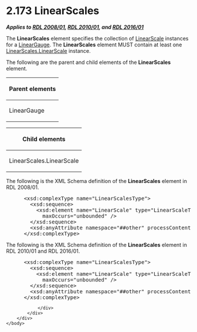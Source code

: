 <html dir="LTR" xmlns:mshelp="http://msdn.microsoft.com/mshelp" xmlns:ddue="http://ddue.schemas.microsoft.com/authoring/2003/5" xmlns:xlink="http://www.w3.org/1999/xlink" xmlns:tool="http://www.microsoft.com/tooltip">
    <head>
        <meta http-equiv="Content-Type" content="text/html; CHARSET=utf-8"></meta>
        <meta name="save" content="history"></meta>
        <title>2.173 LinearScales</title>
        <xml>
            <mshelp:toctitle title="2.173 LinearScales"></mshelp:toctitle>
            <mshelp:rltitle title="[MS-RDL]: LinearScales"></mshelp:rltitle>
            <mshelp:keyword index="A" term="764e7510-7986-4d7c-97da-d2fc64c8d40e"></mshelp:keyword>
            <mshelp:attr name="DCSext.ContentType" value="open specification"></mshelp:attr>
            <mshelp:attr name="AssetID" value="764e7510-7986-4d7c-97da-d2fc64c8d40e"></mshelp:attr>
            <mshelp:attr name="TopicType" value="kbRef"></mshelp:attr>
            <mshelp:attr name="DCSext.Title" value="[MS-RDL]: LinearScales" />
        </xml>
    </head>
    <body>
        <div id="header">
            <h1 class="heading">2.173 LinearScales</h1>
        </div>
        <div id="mainSection">
            <div id="mainBody">
                <div id="allHistory" class="saveHistory"></div>
                <div id="sectionSection0" class="section" name="collapseableSection">
                    

<p><b><i>Applies to </i></b><a href="1e855f94-4617-47e4-b89e-0856c6cb420f.htm"><b><i>RDL 2008/01</i></b></a><b><i>,
</i></b><a href="3428e690-a348-4ec7-8a6a-8efb42d2cdee.htm"><b><i>RDL 2010/01</i></b></a><b><i>,
and </i></b><a href="52ce3983-2bfc-4e72-9359-42aaf5fe4509.htm"><b><i>RDL 2016/01</i></b></a></p>

<p>The <b>LinearScales</b> element specifies the collection of <a href="744f8b40-7ad5-4652-94a1-76ae5df59389.htm">LinearScale</a> instances for
a <a href="021b569b-07ae-462a-ac62-d3ab51f183f5.htm">LinearGauge</a>. The <b>LinearScales</b>
element MUST contain at least one <a href="2fb775cb-3018-4a83-bad8-00555368aac0.htm">LinearScales.LinearScale</a>
instance.</p>

<p>The following are the parent and child elements of the <b>LinearScales</b>
element.</p>

<table>
 <thead>
  <tr>
   <th>
   <p>Parent elements</p>
   </th>
  </tr>
 </thead>
 <tr>
  <td>
  <p>LinearGauge</p>
  </td>
 </tr>
</table>

<p> </p>

<table>
 <thead>
  <tr>
   <th>
   <p>Child elements</p>
   </th>
  </tr>
 </thead>
 <tr>
  <td>
  <p>LinearScales.LinearScale</p>
  </td>
 </tr>
</table>

<p>The following is the XML Schema definition of the <b>LinearScales</b>
element in RDL 2008/01.</p>

<dl>
<dd>
<div><pre> &lt;xsd:complexType name=&quot;LinearScalesType&quot;&gt;
   &lt;xsd:sequence&gt;
     &lt;xsd:element name=&quot;LinearScale&quot; type=&quot;LinearScaleType&quot; minOccurs=&quot;1&quot; 
       maxOccurs=&quot;unbounded&quot; /&gt;
   &lt;/xsd:sequence&gt;
   &lt;xsd:anyAttribute namespace=&quot;##other&quot; processContents=&quot;skip&quot; /&gt;
 &lt;/xsd:complexType&gt;
</pre></div>
</dd></dl>

<p>The following is the XML Schema definition of the <b>LinearScales</b>
element in RDL 2010/01 and RDL 2016/01.</p>

<dl>
<dd>
<div><pre> &lt;xsd:complexType name=&quot;LinearScalesType&quot;&gt;
   &lt;xsd:sequence&gt;
     &lt;xsd:element name=&quot;LinearScale&quot; type=&quot;LinearScaleType&quot; minOccurs=&quot;1&quot; 
       maxOccurs=&quot;unbounded&quot; /&gt;
   &lt;/xsd:sequence&gt;
   &lt;xsd:anyAttribute namespace=&quot;##other&quot; processContents=&quot;lax&quot; /&gt;
 &lt;/xsd:complexType&gt;
</pre></div>
</dd></dl>


                </div>
            </div>
        </div>
    </body>
</html>